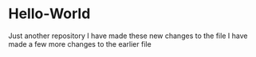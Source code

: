 # Hello-World
Just another repository
I have made these new changes to the file
I have made a few more changes to the earlier file
